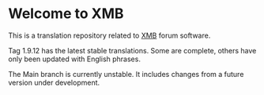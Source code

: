 # Welcome to XMB

This is a translation repository related to [XMB](https://github.com/miqrogroove/xmb) forum software.

Tag 1.9.12 has the latest stable translations.  Some are complete, others have only been updated with English phrases.

The Main branch is currently unstable.  It includes changes from a future version under development.
